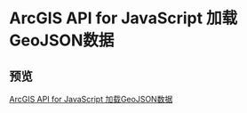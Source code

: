 # ArcGIS API for JavaScript 加载GeoJSON数据

## 预览
[ArcGIS API for JavaScript 加载GeoJSON数据](https://giser.xyz/demo/02-ArcGIS-JS-API-GeoJSON/index.html)
